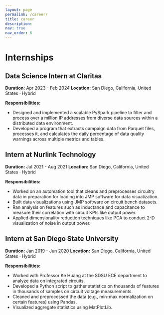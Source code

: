 ```yaml
---
layout: page
permalink: /career/
title: career
description:
nav: true
nav_order: 6
---
```


# Internships

## Data Science Intern at Claritas
**Duration:** Apr 2023 - Feb 2024
**Location:** San Diego, California, United States · Hybrid

**Responsibilities:**
- Designed and implemented a scalable PySpark pipeline to filter and process over a million IP addresses from diverse data sources within a distributed data environment.
- Developed a program that extracts campaign data from Parquet files, processes it, and calculates the daily percentage of data quality warnings across multiple metrics and tables.

## Intern at Nurlink Technology
**Duration:** Jul 2021 - Aug 2021
**Location:** San Diego, California, United States · Hybrid

**Responsibilities:**
- Worked on an automation tool that cleans and preprocesses circuitry data in preparation for loading into JMP software for data visualization.
- Built data visualizations using JMP software on circuit bench datasets.
- Ran analysis on features such as inductance and capacitance to measure their correlation with circuit KPIs like output power.
- Applied dimensionality reduction techniques like PCA to conduct 2-D visualization of noise in output power.

## Intern at San Diego State University
**Duration:** Jan 2019 - Jun 2020
**Location:** San Diego, California, United States · Hybrid

**Responsibilities:**
- Worked with Professor Ke Huang at the SDSU ECE department to analyze data on integrated circuits.
- Developed a Python script to gather statistics on thousands of features in thousands of samples on circuit voltage measurements.
- Cleaned and preprocessed the data (e.g., min-max normalization on certain features) using Pandas.
- Visualized aggregate statistics using MatPlotLib.
